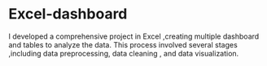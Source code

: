 # Excel-dashboard
I developed a comprehensive project in Excel ,creating multiple dashboard and tables to analyze the data. This process involved several stages ,including data preprocessing, data cleaning , and data visualization. 
